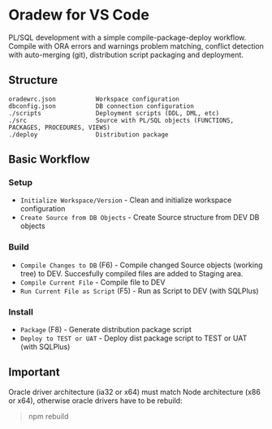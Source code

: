 # Oradew for VS Code

PL/SQL development with a simple compile-package-deploy workflow. Compile with ORA errors and warnings problem matching, conflict detection with auto-merging (git), distribution script packaging and deployment.

## Structure

```
oradewrc.json           Workspace configuration
dbconfig.json           DB connection configuration
./scripts               Deployment scripts (DDL, DML, etc)
./src                   Source with PL/SQL objects (FUNCTIONS, PACKAGES, PROCEDURES, VIEWS)
./deploy                Distribution package
```

## Basic Workflow

### **Setup**

* `Initialize Workspace/Version` - Clean and initialize workspace configuration
* `Create Source from DB Objects` - Create Source structure from DEV DB objects

### **Build**

* `Compile Changes to DB` (F6) - Compile changed Source objects (working tree) to DEV. Succesfully compiled files are added to Staging area.
* `Compile Current File` - Compile file to DEV
* `Run Current File as Script` (F5) - Run as Script to DEV (with SQLPlus)

### **Install**

* `Package` (F8) - Generate distribution package script
* `Deploy to TEST or UAT` - Deploy dist package script to TEST or UAT (with SQLPlus)

## Important

Oracle driver architecture (ia32 or x64) must match Node architecture (x86 or x64), otherwise oracle drivers have to be rebuild:

> npm rebuild
